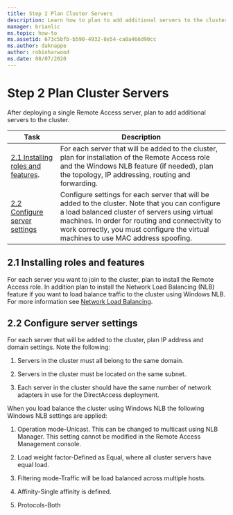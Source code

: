 ```yaml
---
title: Step 2 Plan Cluster Servers
description: Learn how to plan to add additional servers to the cluster.
manager: brianlic
ms.topic: how-to
ms.assetid: 673c5bfb-b590-4932-8e54-ca0a466d90cc
ms.author: daknappe
author: robinharwood
ms.date: 08/07/2020
---
```

# Step 2 Plan Cluster Servers

After deploying a single Remote Access server, plan to add additional servers to the cluster.

|Task|Description|
|----|--------|
|[2.1 Installing roles and features](#BKMK_Install).|For each server that will be added to the cluster, plan for installation of the Remote Access role and the Windows NLB feature (if needed), plan the topology, IP addressing, routing and forwarding.|
|[2.2 Configure server settings](#BKMK_Config)|Configure settings for each server that will be added to the cluster. Note that you can configure a load balanced cluster of servers using virtual machines. In order for routing and connectivity to work correctly, you must configure the virtual machines to use MAC address spoofing.|

## <a name="BKMK_Install"></a>2.1 Installing roles and features
For each server you want to join to the cluster, plan to install the Remote Access role. In addition plan to install the Network Load Balancing (NLB) feature if you want to load balance traffic to the cluster using Windows NLB. For more information see [Network Load Balancing](../../../../../networking/technologies/network-load-balancing.md).

## <a name="BKMK_Config"></a>2.2 Configure server settings
For each server that will be added to the cluster, plan IP address and domain settings. Note the following:

1.  Servers in the cluster must all belong to the same domain.

2.  Servers in the cluster must be located on the same subnet.

3.  Each server in the cluster should have the same number of network adapters in use for the DirectAccess deployment.

When you load balance the cluster using Windows NLB the following Windows NLB settings are applied:

1.  Operation mode-Unicast. This can be changed to multicast using NLB Manager. This setting cannot be modified in the Remote Access Management console.

2.  Load weight factor-Defined as Equal, where all cluster servers have equal load.

3.  Filtering mode-Traffic will be load balanced across multiple hosts.

4.  Affinity-Single affinity is defined.

5.  Protocols-Both
